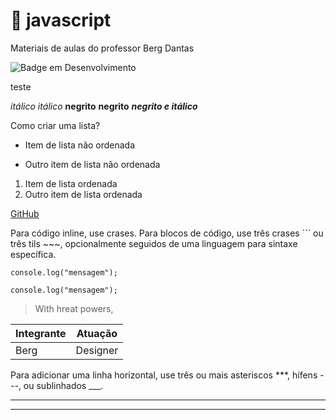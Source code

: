 # :octopus: javascript
Materiais de aulas do professor Berg Dantas

![Badge em Desenvolvimento](http://img.shields.io/static/v1?label=STATUS&message=EM%20DESENVOLVIMENTO&color=GREEN&style=for-the-badge)

<!-- ![Berg Dantas](https://github.com/bergdantas/bergdantas.github.io/blob/main/logo.png) 

:construction: Projeto em construção :construction:

outro 

> :construction: Projeto em construção :construction: -->
teste

*itálico*
_itálico_
**negrito**
__negrito__
**_negrito e itálico_**

Como criar uma lista? 
- Item de lista não ordenada
* Outro item de lista não ordenada
1. Item de lista ordenada
2. Outro item de lista ordenada

[GitHub](https://github.com) 

Para código inline, use crases. Para blocos de código, use três crases ``` ou três tils ~~~, opcionalmente seguidos de uma linguagem para sintaxe específica.

```
console.log("mensagem");
```



~~~~
console.log("mensagem");
~~~~

> With hreat powers, 

| Integrante | Atuação |
|-------------|-------------|
| Berg  | Designer  |

Para adicionar uma linha horizontal, use três ou mais asteriscos ***, hífens ---, ou sublinhados ___.

---

___




